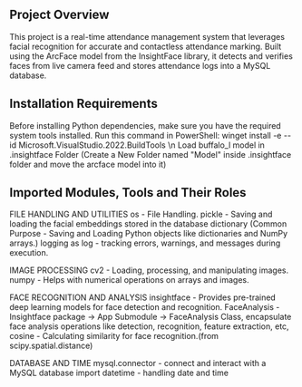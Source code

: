 ## Project Overview
This project is a real-time attendance management system that leverages facial recognition for accurate and contactless attendance marking. Built using the ArcFace model from the InsightFace library, it detects and verifies faces from live camera feed and stores attendance logs into a MySQL database.

## Installation Requirements
Before installing Python dependencies, make sure you have the required system tools installed.
Run this command in PowerShell: winget install -e --id Microsoft.VisualStudio.2022.BuildTools \n
Load buffalo_l model in .insightface Folder (Create a New Folder named "Model" inside .insightface folder and move the arcface model into it)

## Imported Modules, Tools and Their Roles
FILE HANDLING AND UTILITIES
os -  File Handling.
pickle - Saving and loading the facial embeddings stored in the database dictionary (Common Purpose - Saving and Loading Python objects like dictionaries and NumPy arrays.)
logging as log - tracking errors, warnings, and messages during execution.

IMAGE PROCESSING
cv2 - Loading, processing, and manipulating images.
numpy - Helps with numerical operations on arrays and images.

FACE RECOGNITION AND ANALYSIS
insightface - Provides pre-trained deep learning models for face detection and recognition.
FaceAnalysis - Insightface package -> App Submodule -> FaceAnalysis Class, encapsulate face analysis operations like detection, recognition, feature extraction, etc,
cosine - Calculating similarity for face recognition.(from scipy.spatial.distance)

DATABASE AND TIME
mysql.connector - connect and interact with a MySQL database
import datetime - handling date and time
